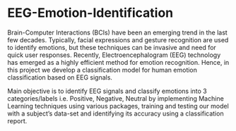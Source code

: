 # EEG-Emotion-Identification

Brain-Computer Interactions (BCIs) have been an emerging trend in the last few decades. Typically, facial expressions and gesture recognition are used to identify emotions, but these techniques can be invasive and need for quick user responses. Recently,  Electroencephalogram (EEG) technology has emerged as a highly efficient method for emotion recognition. Hence, in this project we develop a classification model for human emotion classification  based on EEG signals.

Main objective is to identify EEG signals and classify emotions into 3 categories/labels i.e. Positive, Negative, Neutral by implementing Machine Learning techniques using various packages, training and testing our model with a subject’s data-set and identifying its accuracy using a classification report. 
